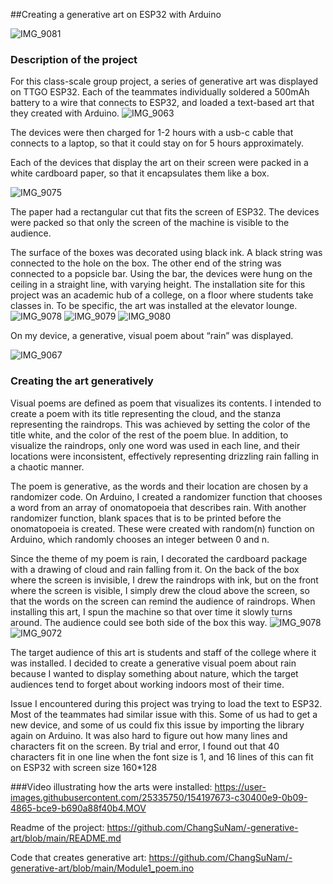 ##Creating a generative art on ESP32 with Arduino



![IMG_9081](https://user-images.githubusercontent.com/25335750/154197719-34f67f5e-55bf-48bf-93c0-c64f794152be.jpg)

### Description of the project
For this class-scale group project, a series of generative art was displayed on TTGO ESP32. Each of the teammates individually soldered a 500mAh battery to a wire that connects to ESP32, and loaded a text-based art that they created with Arduino.
![IMG_9063](https://user-images.githubusercontent.com/25335750/154197313-d575d521-2050-475f-8ea8-886ad1840726.jpg)

The devices were then charged for 1-2 hours with a usb-c cable that connects to a laptop, so that it could stay on for 5 hours approximately.

Each of the devices that display the art on their screen were packed in a white cardboard paper, so that it encapsulates them like a box. 

![IMG_9075](https://user-images.githubusercontent.com/25335750/154197395-db1ecdef-d854-4e8d-9e5c-0ef73eec0404.jpg)


The paper had a rectangular cut that fits the screen of ESP32. The devices were packed so that only the screen of the machine is visible to the audience. 

The surface of the boxes was decorated using black ink. A black string was connected to the hole on the box. The other end of the string was connected to a popsicle bar. Using the bar, the devices were hung on the ceiling in a straight line, with varying height. The installation site for this project was an academic hub of a college, on a floor where students take classes in. To be specific, the art was installed at the elevator lounge. 
![IMG_9078](https://user-images.githubusercontent.com/25335750/154197451-a867bb7d-4c7a-4556-a629-a395c2852488.jpg)
![IMG_9079](https://user-images.githubusercontent.com/25335750/154197464-d412ca40-a99f-472d-ab1c-c505c849ea74.jpg)
![IMG_9080](https://user-images.githubusercontent.com/25335750/154197512-fba3759b-d2a2-431f-8a97-404df6f7ac2b.jpg)



On my device, a generative, visual poem about “rain” was displayed. 

![IMG_9067](https://user-images.githubusercontent.com/25335750/154197355-7854c22c-5e97-4cf3-8736-1f4b6e3d05d5.jpg)

### Creating the art generatively
Visual poems are defined as poem that visualizes its contents. I intended to create a poem with its title representing the cloud, and the stanza representing the raindrops. This was achieved by setting the color of the title white, and the color of the rest of the poem blue. In addition, to visualize the raindrops, only one word was used in each line, and their locations were inconsistent, effectively representing drizzling rain falling in a chaotic manner.

The poem is generative, as the words and their location are chosen by a randomizer code. On Arduino, I created a randomizer function that chooses a word from an array of onomatopoeia that describes rain. With another randomizer function, blank spaces that is to be printed before the onomatopoeia is created. These were created with random(n) function on Arduino, which randomly chooses an integer between 0 and n. 

Since the theme of my poem is rain, I decorated the cardboard package with a drawing of cloud and rain falling from it. On the back of the box where the screen is invisible, I drew the raindrops with ink, but on the front where the screen is visible, I simply drew the cloud above the screen, so that the words on the screen can remind the audience of raindrops. When installing this art, I spun the machine so that over time it slowly turns around. The audience could see both side of the box this way.
![IMG_9078](https://user-images.githubusercontent.com/25335750/154197555-265d5688-eb31-41ae-9f4d-2f2da293ffaf.jpg)
![IMG_9072](https://user-images.githubusercontent.com/25335750/154197703-bf52bd9f-26de-40ee-8bea-6a30b032bc95.jpg)


The target audience of this art is students and staff of the college where it was installed. I decided to create a generative visual poem about rain because I wanted to display something about nature, which the target audiences tend to forget about working indoors most of their time.

Issue I encountered during this project was trying to load the text to ESP32. Most of the teammates had similar issue with this. Some of us had to get a new device, and some of us could fix this issue by importing the library again on Arduino. It was also hard to figure out how many lines and characters fit on the screen. By trial and error, I found out that 40 characters fit in one line when the font size is 1, and 16 lines of this can fit on ESP32 with screen size 160*128


###Video illustrating how the arts were installed:
https://user-images.githubusercontent.com/25335750/154197673-c30400e9-0b09-4865-bce9-b690a88f40b4.MOV

Readme of the project: https://github.com/ChangSuNam/-generative-art/blob/main/README.md

Code that creates generative art: https://github.com/ChangSuNam/-generative-art/blob/main/Module1_poem.ino


